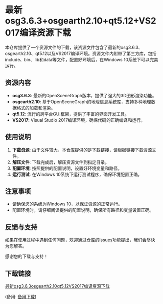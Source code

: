 # 最新osg3.6.3+osgearth2.10+qt5.12+VS2017编译资源下载

本仓库提供了一个资源文件的下载，该资源文件包含了最新的osg3.6.3、osgearth2.10、qt5.12以及VS2017编译环境。资源文件内附带了第三方库，包括include、bin、lib和data等文件，配置好环境后，在Windows 10系统下可以完美运行。

## 资源内容

- **osg3.6.3**: 最新的OpenSceneGraph版本，提供了强大的3D图形渲染功能。
- **osgearth2.10**: 基于OpenSceneGraph的地理信息系统库，支持多种地理数据格式的加载和渲染。
- **qt5.12**: 流行的跨平台GUI框架，提供了丰富的界面开发工具。
- **VS2017**: Visual Studio 2017编译环境，确保代码的正确编译和运行。

## 使用说明

1. **下载资源**: 由于文件较大，本仓库提供的是下载链接，请根据链接下载资源文件。
2. **解压文件**: 下载完成后，解压资源文件到指定目录。
3. **配置环境**: 按照提供的配置说明，设置好环境变量和路径。
4. **运行测试**: 在Windows 10系统下运行测试程序，确保环境配置正确。

## 注意事项

- 请确保您的系统为Windows 10，以保证资源的正常运行。
- 配置环境时，请仔细阅读提供的配置说明，确保所有路径和变量设置正确。

## 反馈与支持

如果在使用过程中遇到任何问题，欢迎通过仓库的Issues功能提出，我们会尽快为您解答。

感谢您的下载与支持！

## 下载链接
[最新osg3.6.3osgearth2.10qt5.12VS2017编译资源下载](https://pan.quark.cn/s/624f1a77ffa6) 

(备用: [备用下载](https://pan.baidu.com/s/15aFkFArfWLDHcatgkmxsEw?pwd=xh4v))
